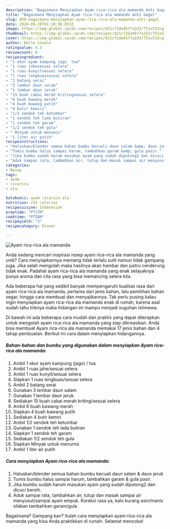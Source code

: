 ```yaml
---
description: "Bagaimana Menyiapkan Ayam rica-rica ala mamanda Anti Gagal"
title: "Bagaimana Menyiapkan Ayam rica-rica ala mamanda Anti Gagal"
slug: 859-bagaimana-menyiapkan-ayam-rica-rica-ala-mamanda-anti-gagal
date: 2020-09-20T01:10:36.052Z
image: https://img-global.cpcdn.com/recipes/d21cf2da45f7a2d3/751x532cq70/ayam-rica-rica-ala-mamanda-foto-resep-utama.jpg
thumbnail: https://img-global.cpcdn.com/recipes/d21cf2da45f7a2d3/751x532cq70/ayam-rica-rica-ala-mamanda-foto-resep-utama.jpg
cover: https://img-global.cpcdn.com/recipes/d21cf2da45f7a2d3/751x532cq70/ayam-rica-rica-ala-mamanda-foto-resep-utama.jpg
author: Belle Steele
ratingvalue: 4.3
reviewcount: 8
recipeingredient:
- "1 ekor ayam kampung jago  tua"
- "1 ruas jahesesuai selera"
- "1 ruas kunyitsesuai selera"
- "1 ruas lengkuassesuai selera"
- "2 batang serai"
- "3 lembar daun salam"
- "1 lembar daun jeruk"
- "15 buah cabai merah kritingsesuai selera"
- "6 buah bawang merah"
- "4 buah bawang putih"
- "4 butir kemiri"
- "1/2 sendok teh ketumbar"
- "1 sendok teh lada butiran"
- "1 sendok teh garam"
- "1/2 sendok teh gula"
- " Minyak untuk menumis"
- "1 liter air putih"
recipeinstructions:
- "Haluskan/blender semua bahan bumbu kecuali daun salam &amp; daun jeruk"
- "Tumis bumbu halus sampai harum, tambahkan garam &amp; gula pasir."
- "Jika bumbu sudah harum masukan ayam yang sudah dipotong2 dan dicuci bersih."
- "Aduk sampai rata, tambahkan air, tutup dan masak sampai air menyusut/sampai ayam empuk. Koreksi rasa ya, kalo kurang asin/manis silakan tambahkan garam/gula"
categories:
- Resep
tags:
- ayam
- ricarica
- ala

katakunci: ayam ricarica ala 
nutrition: 215 calories
recipecuisine: Indonesian
preptime: "PT17M"
cooktime: "PT58M"
recipeyield: "3"
recipecategory: Dinner

---
```



![Ayam rica-rica ala mamanda](https://img-global.cpcdn.com/recipes/d21cf2da45f7a2d3/751x532cq70/ayam-rica-rica-ala-mamanda-foto-resep-utama.jpg)

Anda sedang mencari inspirasi resep ayam rica-rica ala mamanda yang unik? Cara menyiapkannya memang tidak terlalu sulit namun tidak gampang juga. Jika salah mengolah maka hasilnya akan hambar dan justru cenderung tidak enak. Padahal ayam rica-rica ala mamanda yang enak selayaknya punya aroma dan cita rasa yang bisa memancing selera kita.

Ada beberapa hal yang sedikit banyak mempengaruhi kualitas rasa dari ayam rica-rica ala mamanda, pertama dari jenis bahan, lalu pemilihan bahan segar, hingga cara membuat dan menyajikannya. Tak perlu pusing kalau ingin menyiapkan ayam rica-rica ala mamanda enak di rumah, karena asal sudah tahu triknya maka hidangan ini mampu menjadi suguhan istimewa.




Di bawah ini ada beberapa cara mudah dan praktis yang dapat diterapkan untuk mengolah ayam rica-rica ala mamanda yang siap dikreasikan. Anda bisa membuat Ayam rica-rica ala mamanda memakai 17 jenis bahan dan 4 tahap pembuatan. Berikut ini cara dalam menyiapkan hidangannya.

<!--inarticleads1-->

##### Bahan-bahan dan bumbu yang digunakan dalam menyiapkan Ayam rica-rica ala mamanda:

1. Ambil 1 ekor ayam kampung (jago) / tua
1. Ambil 1 ruas jahe/sesuai selera
1. Ambil 1 ruas kunyit/sesuai selera
1. Siapkan 1 ruas lengkuas/sesuai selera
1. Ambil 2 batang serai
1. Gunakan 3 lembar daun salam
1. Gunakan 1 lembar daun jeruk
1. Sediakan 15 buah cabai merah kriting/sesuai selera
1. Ambil 6 buah bawang merah
1. Siapkan 4 buah bawang putih
1. Sediakan 4 butir kemiri
1. Ambil 1/2 sendok teh ketumbar
1. Gunakan 1 sendok teh lada butiran
1. Siapkan 1 sendok teh garam
1. Sediakan 1/2 sendok teh gula
1. Siapkan  Minyak untuk menumis
1. Ambil 1 liter air putih




<!--inarticleads2-->

##### Cara menyiapkan Ayam rica-rica ala mamanda:

1. Haluskan/blender semua bahan bumbu kecuali daun salam &amp; daun jeruk
1. Tumis bumbu halus sampai harum, tambahkan garam &amp; gula pasir.
1. Jika bumbu sudah harum masukan ayam yang sudah dipotong2 dan dicuci bersih.
1. Aduk sampai rata, tambahkan air, tutup dan masak sampai air menyusut/sampai ayam empuk. Koreksi rasa ya, kalo kurang asin/manis silakan tambahkan garam/gula




Bagaimana? Gampang kan? Itulah cara menyiapkan ayam rica-rica ala mamanda yang bisa Anda praktikkan di rumah. Selamat mencoba!
